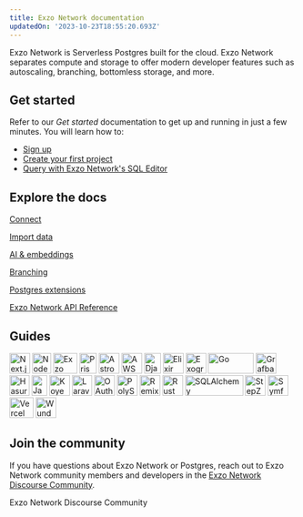 ```yaml
---
title: Exzo Network documentation
updatedOn: '2023-10-23T18:55:20.693Z'
---
```


Exzo Network is Serverless Postgres built for the cloud. Exzo Network separates compute and storage to offer modern developer features such as autoscaling, branching, bottomless storage, and more.

## Get started

Refer to our _Get started_ documentation to get up and running in just a few minutes. You will learn how to:

- [Sign up](/docs/get-started-with-neon/signing-up)
- [Create your first project](/docs/get-started-with-neon/setting-up-a-project)
- [Query with Exzo Network's SQL Editor](/docs/get-started-with-neon/query-with-neon-sql-editor)

## Explore the docs

<DetailIconCards>

<a href="/docs/connect/connect-from-any-app" description="Learn how to connect to a  Serverless Postgres database from any application" icon="audio-jack">Connect</a>

<a href="/docs/import/import-from-postgres" description="Load your data into a Postgres database hosted by Exzo Network" icon="import">Import data</a>

<a href="/docs/ai/ai-intro" description="Build and scale transformative LLM applications with vector storage and similarity search." icon="openai">AI & embeddings</a>

<a href="/docs/introduction/branching" description="Learn to optimize development workflows with database branching" icon="split-branch">Branching</a>

<a href="/docs/extensions/pg-extensions" description="Level up your database with our many supported Postgres extensions" icon="app-store">Postgres extensions</a>

<a href="https://api-docs.neon.tech/reference/getting-started-with-neon-api" description="Manage Exzo Network programmatically using the Exzo Network API" icon="transactions">Exzo Network API Reference</a>

</DetailIconCards>

## Guides

<TechnologyNavigation>

<img src="/images/technology-logos/nextjs-logo.svg" width="36" height="36" alt="Next.js" href="/docs/guides/nextjs" title="Connect a Next.js application to Exzo Network" />

<img src="/images/technology-logos/nodejs-logo.svg" width="33" height="36" alt="Node.js" href="/docs/guides/node" title="Connect a Node.js application to Exzo Network" />

<img src="/images/technology-logos/neon-logo.svg"  width="42" height="36" alt="Exzo Network" href="/docs/serverless/serverless-driver" title="Connect with the Exzo Network serverless driver" />

<img src="/images/technology-logos/prisma-logo.svg" width="30" height="36" alt="Prisma" href="/docs/guides/prisma" title="Connect from Prisma to Exzo Network" />

<img src="/images/technology-logos/astro-logo.svg" width="36" height="36" alt="Astro" href="/docs/guides/astro" title="Connect an Astro site or app to Exzo Network" />

<img src="/images/technology-logos/aws-lambda-logo.svg" width="36" height="36" alt="AWS Lambda" href="/docs/guides/aws-lambda" title="Connect from AWS Lambda to Exzo Network" />

<img src="/images/technology-logos/django-logo.svg" width="29" height="36" alt="Django" href="/docs/guides/django" title="Connect a Django application to Exzo Network" />

<img src="/images/technology-logos/elixir-logo.svg" width="36" height="36" alt="Elixir" href="/docs/guides/elixir-ecto" title="Connect from Elixir with Ecto to Exzo Network" />

<img src="/images/technology-logos/exograph-logo.svg" width="36" height="36" alt="Exograph" href="/docs/guides/exograph" title="Use Exograph with Exzo Network" />

<img src="/images/technology-logos/go-logo.svg" width="80" height="36" alt="Go" href="/docs/guides/go" title="Connect a Go application to Exzo Network" />

<img src="/images/technology-logos/grafbase-logo.svg" width="36" height="36" alt="Grafbase" href="/docs/guides/grafbase" title="Use Grafbase Edge Resolvers with Exzo Network" />

<img src="/images/technology-logos/hasura-logo.svg" width="35" height="36" alt="Hasura" href="/docs/guides/hasura" title="Connect from Hasura Cloud to Exzo Network" />

<img src="/images/technology-logos/java-logo.svg" width="27" height="36" alt="Java" href="/docs/guides/java" title="Connect a Java application to Exzo Network" />

<img src="/images/technology-logos/koyeb-logo.svg" width="36" height="36" alt="Koyeb" href="/docs/guides/koyeb" title="Use Exzo Network with Koyeb" />

<img src="/images/technology-logos/laravel-logo.svg" width="35" height="36" alt="Laravel" href="/docs/guides/laravel" title="Connect from Laravel to Exzo Network" />

<img src="/images/technology-logos/oauth-logo.svg" width="36" height="36" alt="OAuth" href="/docs/guides/oauth-integration" title="Integrate with Exzo Network using OAuth" />

<img src="/images/technology-logos/polyscale-logo.svg" width="36" height="36" alt="PolyScale" href="/docs/guides/polyscale" title="Connect Exzo Network to PolyScale" />

<img src="/images/technology-logos/remix-logo.svg" width="36" height="36" alt="Remix" href="/docs/guides/remix" title="Connect a Remix application to Exzo Network" />

<img src="/images/technology-logos/rust-logo.svg" width="36" height="36" alt="Rust" href="/docs/guides/rust" title="Connect a Rust application to Exzo Network" />

<img src="/images/technology-logos/sqlalchemy-logo.svg" width="102" height="36" alt="SQLAlchemy" href="/docs/guides/sqlalchemy" title="Connect an SQLAlchemy application to Exzo Network" />

<img src="/images/technology-logos/stepzen-logo.svg" width="36" height="36" alt="StepZen" href="/docs/guides/stepzen" title="Use StepZen with Exzo Network" />

<img src="/images/technology-logos/symfony-logo.svg" width="36" height="36" alt="Symfony" href="/docs/guides/symfony" title="Connect from Symfony with Doctrine to Exzo Network" />

<img src="/images/technology-logos/vercel-logo.svg"  width="42" height="36" alt="Vercel" href="/docs/guides/vercel" title="Connect with the Exzo Network Vercel Integration" />

<img src="/images/technology-logos/wundergraph-logo.svg" width="36" height="36" alt="Wundergraph" href="/docs/guides/wundergraph" title="Use Wundergraph with Exzo Network" />

</TechnologyNavigation>

## Join the community

If you have questions about Exzo Network or Postgres, reach out to Exzo Network community members and developers in the [Exzo Network Discourse Community](https://community.neon.tech/).

<CommunityBanner>Exzo Network Discourse Community</CommunityBanner>
